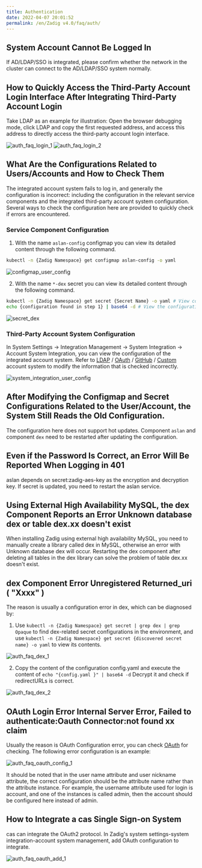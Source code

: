```yaml
---
title: Authentication
date: 2022-04-07 20:01:52
permalink: /en/Zadig v4.0/faq/auth/
---
```


## System Account Cannot Be Logged In

If AD/LDAP/SSO is integrated, please confirm whether the network in the cluster can connect to the AD/LDAP/SSO system normally.

## How to Quickly Access the Third-Party Account Login Interface After Integrating Third-Party Account Login

Take LDAP as an example for illustration: Open the browser debugging mode, click LDAP and copy the first requested address, and access this address to directly access the third-party account login interface.

![auth_faq_login_1](../../_images/auth_faq_login_1.png)
![auth_faq_login_2](../../_images/auth_faq_login_2.png)

## What Are the Configurations Related to Users/Accounts and How to Check Them

The integrated account system fails to log in, and generally the configuration is incorrect: including the configuration in the relevant service components and the integrated third-party account system configuration. Several ways to check the configuration here are provided to quickly check if errors are encountered.

### Service Component Configuration

1. With the name `aslan-config` configmap you can view its detailed content through the following command.

```bash
kubectl -n {Zadig Namespace} get configmap aslan-config -o yaml
```

![configmap_user_config](../../_images/configmap_user_config.png)

2. With the name `*-dex` secret you can view its detailed content through the following command.

```bash
kubectl -n {Zadig Namespace} get secret {Secret Name} -o yaml # View configuration
echo {configuration found in step 1} | base64 -d # View the configuration plaintext
```

![secret_dex](../../_images/secret_dex.png)

### Third-Party Account System Configuration

In System Settings -> Integration Management -> System Integration -> Account System Integration, you can view the configuration of the integrated account system. Refer to [LDAP](/en/Zadig%20v4.0/settings/account/ldap/) / [OAuth](/en/Zadig%20v4.0/settings/account/oauth2/) / [GitHub](/en/Zadig%20v4.0/settings/account/github/) / [Custom](/en/Zadig%20v4.0/settings/account/custom/) account system to modify the information that is checked incorrectly.

![system_integration_user_config](../../_images/system_integration_user_config.png)

## After Modifying the Configmap and Secret Configurations Related to the User/Account, the System Still Reads the Old Configuration.

The configuration here does not support hot updates. Component `aslan` and component `dex` need to be restarted after updating the configuration.

## Even if the Password Is Correct, an Error Will Be Reported When Logging in 401

aslan depends on secret:zadig-aes-key as the encryption and decryption key. If secret is updated, you need to restart the aslan service.


## Using External High Availability MySQL, the dex Component Reports an Error Unknown database dex or table dex.xx doesn't exist

When installing Zadig using external high availability MySQL, you need to manually create a library called dex in MySQL, otherwise an error with Unknown database dex will occur. Restarting the dex component after deleting all tables in the dex library can solve the problem of table dex.xx doesn't exist.

## dex Component Error Unregistered Returned_uri ( "Xxxx" )

The reason is usually a configuration error in dex, which can be diagnosed by:

1. Use `kubectl -n {Zadig Namespace} get secret | grep dex | grep Opaque` to find dex-related secret configurations in the environment, and use `kubectl -n {Zadig Namespace} get secret {discovered secret name} -o yaml` to view its contents.

![auth_faq_dex_1](../../_images/auth_faq_dex_1.png)

2. Copy the content of the configuration config.yaml and execute the content of ` echo "{config.yaml }" | base64 -d ` Decrypt it and check if redirectURLs is correct.

![auth_faq_dex_2](../../_images/auth_faq_dex_2.png)

## OAuth Login Error Internal Server Error, Failed to authenticate:Oauth Connector:not found xx claim

Usually the reason is OAuth Configuration error, you can check [OAuth](/en/Zadig%20v4.0/settings/account/oauth2/) for checking. The following error configuration is an example:

![auth_faq_oauth_config_1](../../_images/auth_faq_oauth_config_1.png)

It should be noted that in the user name attribute and user nickname attribute, the correct configuration should be the attribute name rather than the attribute instance. For example, the username attribute used for login is account, and one of the instances is called admin, then the account should be configured here instead of admin.

## How to Integrate a cas Single Sign-on System
cas can integrate the OAuth2 protocol. In Zadig's system settings-system integration-account system management, add OAuth configuration to integrate.

![auth_faq_oauth_add_1](../../_images/auth_faq_oauth_add_1.png)
